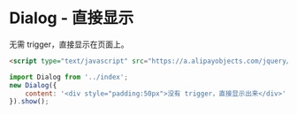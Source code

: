 # Dialog - 直接显示


无需 trigger，直接显示在页面上。

<link href="../src/dialog.css" rel="stylesheet">
<style>
.fn-hide {display:none;}
</style>

```html
<script type="text/javascript" src="https://a.alipayobjects.com/jquery/jquery/1.7.2/jquery.js"></script>
```

```javascript
import Dialog from '../index';
new Dialog({
    content: '<div style="padding:50px">没有 trigger，直接显示出来</div>'
}).show();
```

